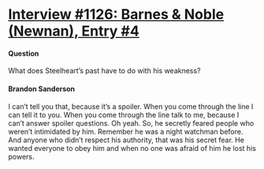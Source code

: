 # [Interview #1126: Barnes & Noble (Newnan), Entry #4](https://www.theoryland.com/intvmain.php?i=1126#4)

#### Question

What does Steelheart’s past have to do with his weakness?

#### Brandon Sanderson

I can’t tell you that, because it’s a spoiler. When you come through the line I can tell it to you. When you come through the line talk to me, because I can’t answer spoiler questions.
Oh yeah. So, he secretly feared people who weren’t intimidated by him. Remember he was a night watchman before. And anyone who didn’t respect his authority, that was his secret fear. He wanted everyone to obey him and when no one was afraid of him he lost his powers.

